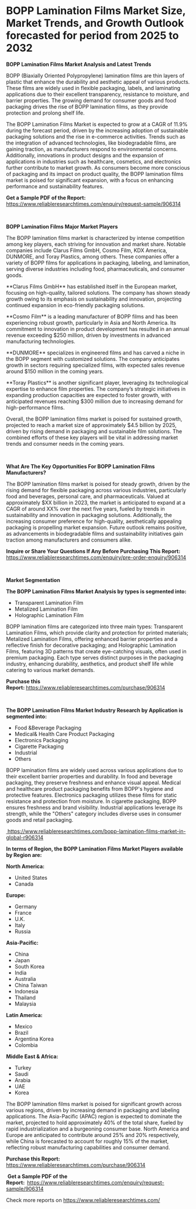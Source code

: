 <p><h1>BOPP Lamination Films Market Size, Market Trends, and Growth Outlook forecasted for period from 2025 to 2032</h1></p><p><strong>BOPP Lamination Films Market Analysis and Latest Trends</strong></p>
<p><p>BOPP (Biaxially Oriented Polypropylene) lamination films are thin layers of plastic that enhance the durability and aesthetic appeal of various products. These films are widely used in flexible packaging, labels, and laminating applications due to their excellent transparency, resistance to moisture, and barrier properties. The growing demand for consumer goods and food packaging drives the rise of BOPP lamination films, as they provide protection and prolong shelf life.</p><p>The BOPP Lamination Films Market is expected to grow at a CAGR of 11.9% during the forecast period, driven by the increasing adoption of sustainable packaging solutions and the rise in e-commerce activities. Trends such as the integration of advanced technologies, like biodegradable films, are gaining traction, as manufacturers respond to environmental concerns. Additionally, innovations in product designs and the expansion of applications in industries such as healthcare, cosmetics, and electronics further contribute to market growth. As consumers become more conscious of packaging and its impact on product quality, the BOPP lamination films market is poised for significant expansion, with a focus on enhancing performance and sustainability features.</p></p>
<p><strong>Get a Sample PDF of the Report:&nbsp;</strong> <a href="https://www.reliableresearchtimes.com/enquiry/request-sample/906314?utm_campaign=3363&utm_medium=2&utm_source=Github&utm_content=ia&utm_term=21032025&utm_id=bopp-lamination-films">https://www.reliableresearchtimes.com/enquiry/request-sample/906314</a></p>
<p>&nbsp;</p>
<p><strong>BOPP Lamination Films Major Market Players</strong></p>
<p><p>The BOPP lamination films market is characterized by intense competition among key players, each striving for innovation and market share. Notable companies include Clarus Films GmbH, Cosmo Film, KDX America, DUNMORE, and Toray Plastics, among others. These companies offer a variety of BOPP films for applications in packaging, labeling, and lamination, serving diverse industries including food, pharmaceuticals, and consumer goods.</p><p>**Clarus Films GmbH** has established itself in the European market, focusing on high-quality, tailored solutions. The company has shown steady growth owing to its emphasis on sustainability and innovation, projecting continued expansion in eco-friendly packaging solutions.</p><p>**Cosmo Film** is a leading manufacturer of BOPP films and has been experiencing robust growth, particularly in Asia and North America. Its commitment to innovation in product development has resulted in an annual revenue exceeding $250 million, driven by investments in advanced manufacturing technologies.</p><p>**DUNMORE** specializes in engineered films and has carved a niche in the BOPP segment with customized solutions. The company anticipates growth in sectors requiring specialized films, with expected sales revenue around $150 million in the coming years.</p><p>**Toray Plastics** is another significant player, leveraging its technological expertise to enhance film properties. The company’s strategic initiatives in expanding production capacities are expected to foster growth, with anticipated revenues reaching $300 million due to increasing demand for high-performance films.</p><p>Overall, the BOPP lamination films market is poised for sustained growth, projected to reach a market size of approximately $4.5 billion by 2025, driven by rising demand in packaging and sustainable film solutions. The combined efforts of these key players will be vital in addressing market trends and consumer needs in the coming years.</p></p>
<p>&nbsp;</p>
<p><strong>What Are The Key Opportunities For BOPP Lamination Films Manufacturers?</strong></p>
<p><p>The BOPP lamination films market is poised for steady growth, driven by the rising demand for flexible packaging across various industries, particularly food and beverages, personal care, and pharmaceuticals. Valued at approximately $XX billion in 2023, the market is anticipated to expand at a CAGR of around XX% over the next five years, fueled by trends in sustainability and innovation in packaging solutions. Additionally, the increasing consumer preference for high-quality, aesthetically appealing packaging is propelling market expansion. Future outlook remains positive, as advancements in biodegradable films and sustainability initiatives gain traction among manufacturers and consumers alike.</p></p>
<p><strong>Inquire or Share Your Questions If Any Before Purchasing This Report:</strong> <a href="https://www.reliableresearchtimes.com/enquiry/pre-order-enquiry/906314?utm_campaign=3363&utm_medium=2&utm_source=Github&utm_content=ia&utm_term=21032025&utm_id=bopp-lamination-films">https://www.reliableresearchtimes.com/enquiry/pre-order-enquiry/906314</a></p>
<p>&nbsp;</p>
<p><strong>Market Segmentation</strong></p>
<p><strong>The BOPP Lamination Films Market Analysis by types is segmented into:</strong></p>
<p><ul><li>Transparent Lamination Film</li><li>Metalized Lamination Film</li><li>Holographic Lamination Film</li></ul></p>
<p><p>BOPP lamination films are categorized into three main types: Transparent Lamination Films, which provide clarity and protection for printed materials; Metalized Lamination Films, offering enhanced barrier properties and a reflective finish for decorative packaging; and Holographic Lamination Films, featuring 3D patterns that create eye-catching visuals, often used in premium packaging. Each type serves distinct purposes in the packaging industry, enhancing durability, aesthetics, and product shelf life while catering to various market demands.</p></p>
<p><strong>Purchase this Report:&nbsp;</strong><a href="https://www.reliableresearchtimes.com/purchase/906314?utm_campaign=3363&utm_medium=2&utm_source=Github&utm_content=ia&utm_term=21032025&utm_id=bopp-lamination-films">https://www.reliableresearchtimes.com/purchase/906314</a></p>
<p>&nbsp;</p>
<p><strong>The BOPP Lamination Films Market Industry Research by Application is segmented into:</strong></p>
<p><ul><li>Food &Beverage Packaging</li><li>Medical& Health Care Product Packaging</li><li>Electronics Packaging</li><li>Cigarette Packaging</li><li>Industrial</li><li>Others</li></ul></p>
<p><p>BOPP lamination films are widely used across various applications due to their excellent barrier properties and durability. In food and beverage packaging, they preserve freshness and enhance visual appeal. Medical and healthcare product packaging benefits from BOPP's hygiene and protective features. Electronics packaging utilizes these films for static resistance and protection from moisture. In cigarette packaging, BOPP ensures freshness and brand visibility. Industrial applications leverage its strength, while the "Others" category includes diverse uses in consumer goods and retail packaging.</p></p>
<p><a href="https://www.reliableresearchtimes.com/bopp-lamination-films-market-in-global-r906314?utm_campaign=3363&utm_medium=2&utm_source=Github&utm_content=ia&utm_term=21032025&utm_id=bopp-lamination-films">&nbsp;https://www.reliableresearchtimes.com/bopp-lamination-films-market-in-global-r906314</a></p>
<p><strong>In terms of Region, the BOPP Lamination Films Market Players available by Region are:</strong></p>
<p>
    <p> <strong> North America: </strong>
        <ul>
            <li>United States</li>
            <li>Canada</li>
        </ul>
        </p> 
    <p> <strong> Europe: </strong>
        <ul>
            <li>Germany</li>
            <li>France</li>
            <li>U.K.</li>
            <li>Italy</li>
            <li>Russia</li>
        </ul>
        </p> 
    <p> <strong> Asia-Pacific: </strong>
        <ul>
            <li>China</li>
            <li>Japan</li>
            <li>South Korea</li>
            <li>India</li>
            <li>Australia</li>
            <li>China Taiwan</li>
            <li>Indonesia</li>
            <li>Thailand</li>
            <li>Malaysia</li>
        </ul>
        </p> 
    <p> <strong> Latin America: </strong>
        <ul>
            <li>Mexico</li>
            <li>Brazil</li>
            <li>Argentina Korea</li>
            <li>Colombia</li>
        </ul>
        </p> 
    <p> <strong> Middle East & Africa: </strong>
        <ul>
            <li>Turkey</li>
            <li>Saudi</li>
            <li>Arabia</li>
            <li>UAE</li>
            <li>Korea</li>
        </ul>
    </p>
    </p>
<p><p>The BOPP lamination films market is poised for significant growth across various regions, driven by increasing demand in packaging and labeling applications. The Asia-Pacific (APAC) region is expected to dominate the market, projected to hold approximately 40% of the total share, fueled by rapid industrialization and a burgeoning consumer base. North America and Europe are anticipated to contribute around 25% and 20% respectively, while China is forecasted to account for roughly 15% of the market, reflecting robust manufacturing capabilities and consumer demand.</p></p>
<p><strong>Purchase this Report: </strong><a href="https://www.reliableresearchtimes.com/purchase/906314?utm_campaign=3363&utm_medium=2&utm_source=Github&utm_content=ia&utm_term=21032025&utm_id=bopp-lamination-films">https://www.reliableresearchtimes.com/purchase/906314</a></p>
<p>&nbsp;<strong>Get a Sample PDF of the Report:&nbsp;&nbsp;</strong><a href="https://www.reliableresearchtimes.com/enquiry/request-sample/906314?utm_campaign=3363&utm_medium=2&utm_source=Github&utm_content=ia&utm_term=21032025&utm_id=bopp-lamination-films">https://www.reliableresearchtimes.com/enquiry/request-sample/906314</a></p>
<p><strong></strong></p>
<p>Check more reports on <a href="https://www.reliableresearchtimes.com/?utm_campaign=3363&utm_medium=2&utm_source=Github&utm_content=ia&utm_term=21032025&utm_id=bopp-lamination-films">https://www.reliableresearchtimes.com/</a></p>